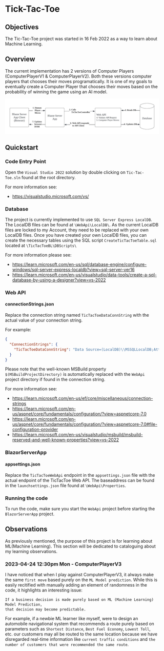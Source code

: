 # Tick-Tac-Toe
## Objectives
The Tic-Tac-Toe project was started in 16 Feb 2022 as a way to learn about Machine Learning.

## Overview
The current implementation has 2 versions of Computer Players (ComputerPlayerV1 & ComputerPlayerV2).
Both these versions computer players that chooses their moves programatically.
It is one of my goals to eventually create a Computer Player that chooses their moves based on the probability of winning the game using an AI model.

![Tic-Tac-Toe Project Architectural Overview ](/Documentation/Tic-Tac-Toe-Overview-compact.jpeg)

## Quickstart
### Code Entry Point
Open the `Visual Studio 2022` solution by double clicking on `Tic-Tac-Toe.sln` found at the root directory.

For more information see:
- https://visualstudio.microsoft.com/vs/

### Database
The project is currently implemented to use `SQL Server Express LocalDB`.
The LocalDB files can be found at `\WebApi\LocalDB\`.
As the current LocalDB files are locked to my Account, they need to be replaced with your own LocalDB files.
Once you have created your own LocalDB files, you can create the necessary tables using the SQL script `CreateTicTacToeTable.sql` located at `\TicTacToeBL\DBScripts\`

For more information please see:
- https://learn.microsoft.com/en-us/sql/database-engine/configure-windows/sql-server-express-localdb?view=sql-server-ver16
- https://learn.microsoft.com/en-us/visualstudio/data-tools/create-a-sql-database-by-using-a-designer?view=vs-2022

### Web API
#### connectionStrings.json
Replace the connection string named `TicTacToeDataConnString` with the actual value of your connection string.

For example:
```json
{
  "ConnectionStrings": {
    "TicTacToeDataConnString": "Data Source=(LocalDB)\\MSSQLLocalDB;AttachDbFilename=$(MSBuildProjectDirectory)\\LocalDB\\TicTacToeData.mdf;Integrated Security=True;Connect Timeout=30"
  }
}
```

Please note that the well-known MSBuild property `$(MSBuildProjectDirectory)` is automatically replaced with the `WebApi` project directory if found in the connection string.

For more information see:
- https://learn.microsoft.com/en-us/ef/core/miscellaneous/connection-strings
- https://learn.microsoft.com/en-us/aspnet/core/fundamentals/configuration/?view=aspnetcore-7.0
- https://learn.microsoft.com/en-us/aspnet/core/fundamentals/configuration/?view=aspnetcore-7.0#file-configuration-provider
- https://learn.microsoft.com/en-us/visualstudio/msbuild/msbuild-reserved-and-well-known-properties?view=vs-2022

### BlazorServerApp
#### appsettings.json
Replace the `TicTacToeWebApi` endpoint in the `appsettings.json` file with the actual endpoint of the TicTacToe Web API. The baseaddress can be found in the `launchsettings.json` file found at `\WebApi\Properties`.

### Running the code
To run the code, make sure you start the `WebApi` project before starting the `BlazorServerApp` project.

## Observations
As previously mentioned, the purpose of this project is for learning about ML(Machine Learning).
This section will be dedicated to cataloguing about my learning observations.

### 2023-04-24 12:30pm Mon - ComputerPlayerV3
I have noticed that when I play against ComputerPlayerV3, it always make the same `first move` based purely on the `ML Model prediction`. While this is easily recitified with manually adding an element of randomness in the code, it highlights an interesting issue:
```
If a business decision is made purely based on ML (Machine Learning) Model Prediction,
that decision may become predictable.
```
For example, if a newbie ML learner like myself, were to design an automobile navigational system that recommends a route purely based on parameters such as `Shortest Distance`, `Best Fuel Economy`, `Lowest Toll`, etc. our customers may all be routed to the same location because we have disregarded real-time information like `current traffic conditions` and `the number of customers that were recommended the same route`.
